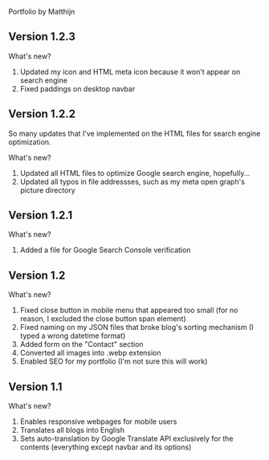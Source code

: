 Portfolio by Matthijn

Version 1.2.3
---
What's new?
1. Updated my icon and HTML meta icon because it won't appear on search engine
2. Fixed paddings on desktop navbar

Version 1.2.2
---
So many updates that I've implemented on the HTML files for search engine optimization.

What's new?
1. Updated all HTML files to optimize Google search engine, hopefully...
2. Updated all typos in file addressses, such as my meta open graph's picture directory

Version 1.2.1
---
What's new?
1. Added a file for Google Search Console verification

Version 1.2
---
What's new?
1. Fixed close button in mobile menu that appeared too small (for no reason, I excluded the close button span element)
2. Fixed naming on my JSON files that broke blog's sorting mechanism (I typed a wrong datetime format)
3. Added form on the "Contact" section
4. Converted all images into .webp extension
5. Enabled SEO for my portfolio (I'm not sure this will work)

Version 1.1
---
What's new?
1. Enables responsive webpages for mobile users
2. Translates all blogs into English
3. Sets auto-translation by Google Translate API exclusively for the contents (everything except navbar and its options)
